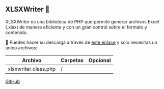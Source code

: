 ## XLSXWriter 👋 
XLSXWriter es una biblioteca de PHP que permite generar archivos Excel (.xlsx) de manera eficiente y con un gran control sobre el formato y contenido.

💾 Puedes hacer su descarga a través de [este enlace](https://pypi.org/project/XlsxWriter/#files) y solo necesitas un único archivos:

| Archivo               |  Carpetas                | Opcional |
|-----------------------|--------------------------|-----------| 
| xlsxwriter.class.php   | /                    |           | 


[GitHub](https://github.com/mk-j/PHP_XLSXWriter/tree/master)
